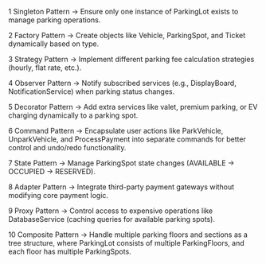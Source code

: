 1️ Singleton Pattern → Ensure only one instance of ParkingLot exists to manage parking operations.

2️ Factory Pattern → Create objects like Vehicle, ParkingSpot, and Ticket dynamically based on type.

3️ Strategy Pattern → Implement different parking fee calculation strategies (hourly, flat rate, etc.).

4️ Observer Pattern → Notify subscribed services (e.g., DisplayBoard, NotificationService) when parking status changes.

5️ Decorator Pattern → Add extra services like valet, premium parking, or EV charging dynamically to a parking spot.

6️ Command Pattern → Encapsulate user actions like ParkVehicle, UnparkVehicle, and ProcessPayment into separate commands for better control and undo/redo functionality.

7️ State Pattern → Manage ParkingSpot state changes (AVAILABLE → OCCUPIED → RESERVED).

8️ Adapter Pattern → Integrate third-party payment gateways without modifying core payment logic.

9️ Proxy Pattern → Control access to expensive operations like DatabaseService (caching queries for available parking spots).

10 Composite Pattern → Handle multiple parking floors and sections as a tree structure, where ParkingLot consists of multiple ParkingFloors, and each floor has multiple ParkingSpots.